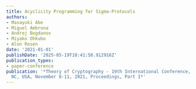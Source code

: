 ```yaml
---
title: Acyclicity Programming for Sigma-Protocols
authors:
- Masayuki Abe
- Miguel Ambrona
- Andrej Bogdanov
- Miyako Ohkubo
- Alon Rosen
date: '2021-01-01'
publishDate: '2025-05-19T18:41:58.912916Z'
publication_types:
- paper-conference
publication: '*Theory of Cryptography - 19th International Conference, TCC 2021, Raleigh,
  NC, USA, November 8-11, 2021, Proceedings, Part I*'
---
```

